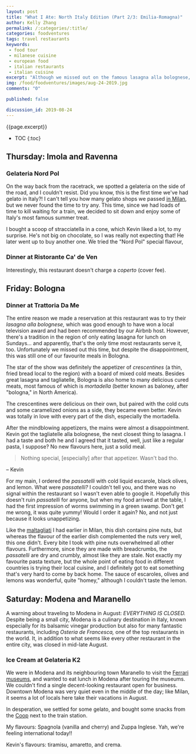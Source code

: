 ```yaml
---
layout: post
title: "What I Ate: North Italy Edition (Part 2/3: Emilia-Romagna)"
author: Kelly Zhang
permalink: /:categories/:title/
categories: foodventures
tags: travel restaurants
keywords:
 - food tour
 - milanese cuisine
 - european food
 - italian restaurants
 - italian cuisine
excerpt: "Although we missed out on the famous lasagna alla bolognese, we managed to have a number of amazing meals and no shortage of gelato!"
img: /food/foodventures/images/aug-24-2019.jpg
comments: "0"

published: false

discussion_id: 2019-08-24
---
```


{{page.excerpt}}

* TOC
{:toc}

## Thursday: Imola and Ravenna

### Gelateria Nord Pol

On the way back from the racetrack, we spotted a gelateria on the side of the road, and I couldn't resist. Did you know, this is the first time we've had gelato in Italy?! I can't tell you how many gelato shops we passed [in Milan](/food/foodventures/what-i-ate-north-italy-edition-milan), but we never found the time to try any. This time, since we had loads of time to kill waiting for a train, we decided to sit down and enjoy some of Italy's most famous summer treat.

I bought a scoop of stracciatella in a cone, which Kevin liked a lot, to my surprise. He's not big on chocolate, so I was really not expecting that! He later went up to buy another one. We tried the "Nord Pol" special flavour,

### Dinner at Ristorante Ca' de Ven

Interestingly, this restaurant doesn't charge a *coperto* (cover fee).

## Friday: Bologna

### Dinner at Trattoria Da Me

The entire reason we made a reservation at this restaurant was to try their *lasagna alla bolognese,* which was good enough to have won a local television award and had been recommended by our Airbnb host. However, there's a tradition in the region of only eating lasagna for lunch on Sundays... and apparently, that's the only time most restaurants serve it, too. Unfortunately we missed out this time, but despite the disappointment, this was still one of our favourite meals in Bologna.

The star of the show was definitely the appetizer of *crescentines* (a thin, fried bread local to the region) with a board of mixed cold meats. Besides great lasagna and tagliatelle, Bologna is also home to many delicious cured meats, most famous of which is *mortadella* (better known as baloney, after "bologna," in North America).

The crescentines were delicious on their own, but paired with the cold cuts and some caramelized onions as a side, they became even better. Kevin was totally in love with every part of the dish, especially the mortadella.

After the mindblowing appetizers, the mains were almost a disappointment. Kevin got the tagliatelle alla bolognese, the next closest thing to lasagna. I had a taste and both he and I agreed that it tasted, well, just like a regular pasta, I suppose? No new flavours here, just a solid meal.

> Nothing special, [especially] after that appetizer. Wasn't bad tho.

– Kevin

For my main, I ordered the *passatelli* with cold liquid escarole, black olives, and lemon. What were *passatelli?* I couldn't tell you, and there was no signal within the restaurant so I wasn't even able to google it. Hopefully this doesn't ruin *passatelli* for anyone, but when my food arrived at the table, I had the first impression of worms swimming in a green swamp. Don't get me wrong, it was quite yummy! Would I order it again? No, and not just because it looks unappetizing.

Like the [maltagliati](/food/foodventures/what-i-ate-north-italy-edition-milan/#lunch-at-cantina-della-vetra) I had earlier in Milan, this dish contains pine nuts, but whereas the flavour of the earlier dish complemented the nuts very well, this one didn't. Every bite I took with pine nuts overwhelmed all other flavours. Furthermore, since they are made with breadcrumbs, the *passatelli* are dry and crumbly, almost like they are stale. Not exactly my favourite pasta texture, but the whole point of eating food in different countries is trying their local cuisine, and I definitely got to eat something that's very hard to come by back home. The sauce of escaroles, olives and lemons was wonderful, quite "homey," although I couldn't taste the lemon.

## Saturday: Modena and Maranello

A warning about traveling to Modena in August: *EVERYTHING IS CLOSED.* Despite being a small city, Modena is a culinary destination in Italy, known especially for its balsamic vinegar production but also for many fantastic restaurants, including *Osteria de Francesca,* one of the top restaurants in the world. It, in addition to what seems like every other restaurant in the entire city, was closed in mid-late August.

### Ice Cream at Gelateria K2

We were in Modena and its neighbouring town Maranello to visit the [Ferrari museums](#), and wanted to eat lunch in Modena after touring the museums. We couldn't find a single decent-looking restaurant open for business. Downtown Modena was very quiet even in the middle of the day; like Milan, it seems a lot of locals here take their vacations in August.

In desperation, we settled for some gelato, and bought some snacks from the [Coop](/food/foodventures/italian-junk-food) next to the train station.

My flavours: Spagnola (vanilla and cherry) and Zuppa Inglese. Yah, we're feeling international today!!

Kevin's flavours: tiramisu, amaretto, and crema.
